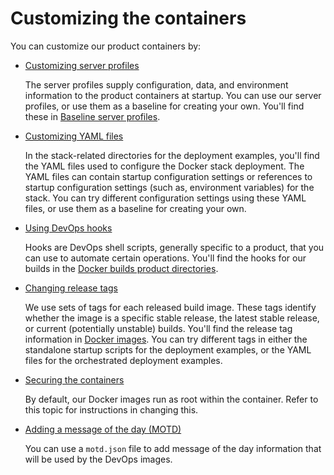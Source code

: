 # Customizing the containers

You can customize our product containers by:

* [Customizing server profiles](profiles.md)

  The server profiles supply configuration, data, and environment information to the product containers at startup. You can use our server profiles, or use them as a baseline for creating your own. You'll find these in [Baseline server profiles](https://github.com/pingidentity/pingidentity-server-profiles/tree/master/baseline).

* [Customizing YAML files](yamlFiles.md)

  In the stack-related directories for the deployment examples, you'll find the YAML files used to configure the Docker stack deployment. The YAML files can contain startup configuration settings or references to startup configuration settings (such as, environment variables) for the stack. You can try different configuration settings using these YAML files, or use them as a baseline for creating your own.

* [Using DevOps hooks](hooks.md)

  Hooks are DevOps shell scripts, generally specific to a product, that you can use to automate certain operations. You'll find the hooks for our builds in the [Docker builds product directories](docker-builds/README.md).

* [Changing release tags](releaseTags.md)

  We use sets of tags for each released build image. These tags identify whether the image is a specific stable release, the latest stable release, or current (potentially unstable) builds. You'll find the release tag information in [Docker images](releaseTags.md). You can try different tags in either the standalone startup scripts for the deployment examples, or the YAML files for the orchestrated deployment examples.

* [Securing the containers](secureContainers.md)

  By default, our Docker images run as root within the container. Refer to this topic for instructions in changing this.

* [Adding a message of the day (MOTD)](addMOTD.md)
  
  You can use a `motd.json` file to add message of the day information that will be used by the DevOps images.